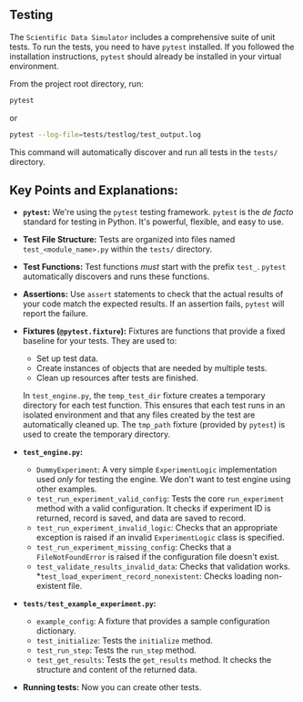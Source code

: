 ## Testing

The `Scientific Data Simulator` includes a comprehensive suite of unit tests. To run the tests, you need to have `pytest` installed.  If you followed the installation instructions, `pytest` should already be installed in your virtual environment.

From the project root directory, run:

```bash
pytest
```

or

```bash
pytest --log-file=tests/testlog/test_output.log
```

This command will automatically discover and run all tests in the `tests/` directory.



## **Key Points and Explanations:**

*   **`pytest`:**  We're using the `pytest` testing framework.  `pytest` is the *de facto* standard for testing in Python. It's powerful, flexible, and easy to use.
*   **Test File Structure:** Tests are organized into files named `test_<module_name>.py` within the `tests/` directory.
*   **Test Functions:**  Test functions *must* start with the prefix `test_`.  `pytest` automatically discovers and runs these functions.
*   **Assertions:**  Use `assert` statements to check that the actual results of your code match the expected results.  If an assertion fails, `pytest` will report the failure.
*   **Fixtures (`@pytest.fixture`):** Fixtures are functions that provide a fixed baseline for your tests. They are used to:
    *   Set up test data.
    *   Create instances of objects that are needed by multiple tests.
    *   Clean up resources after tests are finished.

    In `test_engine.py`, the `temp_test_dir` fixture creates a temporary directory for each test function.  This ensures that each test runs in an isolated environment and that any files created by the test are automatically cleaned up.  The `tmp_path` fixture (provided by `pytest`) is used to create the temporary directory.
* **`test_engine.py`:**
    * `DummyExperiment`: A very simple `ExperimentLogic` implementation used *only* for testing the engine. We don't want to test engine using other examples.
    * `test_run_experiment_valid_config`: Tests the core `run_experiment` method with a valid configuration. It checks if experiment ID is returned, record is saved, and data are saved to record.
    * `test_run_experiment_invalid_logic`: Checks that an appropriate exception is raised if an invalid `ExperimentLogic` class is specified.
    * `test_run_experiment_missing_config`: Checks that a `FileNotFoundError` is raised if the configuration file doesn't exist.
    * `test_validate_results_invalid_data`: Checks that validation works.
    *`test_load_experiment_record_nonexistent`: Checks loading non-existent file.
*   **`tests/test_example_experiment.py`:**
    *   `example_config`: A fixture that provides a sample configuration dictionary.
    *   `test_initialize`: Tests the `initialize` method.
    *   `test_run_step`: Tests the `run_step` method.
    *   `test_get_results`: Tests the `get_results` method.  It checks the structure and content of the returned data.
* **Running tests:** Now you can create other tests.

